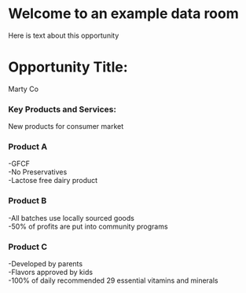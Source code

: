 # Welcome to an example data room
<head>
<script>
  window.CROWDSMART_TOKEN_USER = {
    token: '0507_sync'
  }
</script>
</head>
<html>
<body>
<p>
Here is text about this opportunity</p>

<h1>Opportunity Title:</h1>
<p>Marty Co</p>

<h3>Key Products and Services:</h3>
<p>New products for consumer market</p>

<h3>Product A</h3>
<p>
-GFCF<br>
-No Preservatives<br>
-Lactose free dairy product<br>
</p>

<h3>Product B</h3>
<p>
-All batches use locally sourced goods<br>
-50% of profits are put into community programs<br>
</p>

<h3>Product C</h3>
<p>
-Developed by parents<br>
-Flavors approved by kids<br>
-100% of daily recommended 29 essential vitamins and minerals<br>
  </p>



  <link href="https://stage.crowdsmart.ai/css/embedStyle.css" rel="stylesheet" type="text/css">
  <script
      src="https://stage.crowdsmart.ai/js/embedScript.js"
      id="crowdsmart-embed-script"
      data-embed-url="https://stage.crowdsmart.ai/embed/evaluation/sprint29/cbcfed58-7a0b-11ec-87ee-0669f33159a9/320e974e-7a12-11ec-84ab-0669f33159a9">
  </script>
  
  
